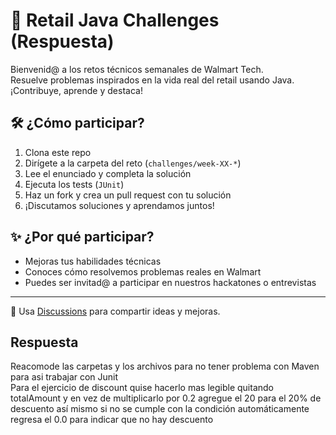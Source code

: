 # 🧩 Retail Java Challenges (Respuesta)

Bienvenid@ a los retos técnicos semanales de Walmart Tech.  
Resuelve problemas inspirados en la vida real del retail usando Java. ¡Contribuye, aprende y destaca!

## 🛠️ ¿Cómo participar?

1. Clona este repo
2. Dirígete a la carpeta del reto (`challenges/week-XX-*`)
3. Lee el enunciado y completa la solución
4. Ejecuta los tests (`JUnit`)
5. Haz un fork y crea un pull request con tu solución
6. ¡Discutamos soluciones y aprendamos juntos!

## ✨ ¿Por qué participar?

- Mejoras tus habilidades técnicas
- Conoces cómo resolvemos problemas reales en Walmart
- Puedes ser invitad@ a participar en nuestros hackatones o entrevistas

---

📣 Usa [Discussions](https://github.com/tu-org/retail-java-challenges/discussions) para compartir ideas y mejoras.

## Respuesta
Reacomode las carpetas y los archivos para no tener problema con Maven para asi trabajar con Junit <br>
Para el ejercicio de discount quise hacerlo mas legible quitando totalAmount y en vez de multiplicarlo por 0.2
agregue el 20 para el 20% de descuento así mismo si no se cumple con la condición automáticamente regresa el 0.0
para indicar que no hay descuento